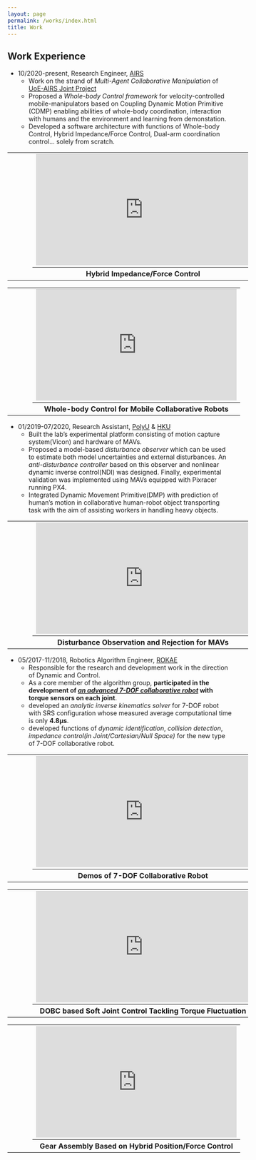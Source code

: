 ```yaml
---
layout: page
permalink: /works/index.html
title: Work
---
```

## Work Experience

* 10/2020-present, Research Engineer, [AIRS]
  * Work on the strand of *Multi-Agent Collaborative Manipulation* of [UoE-AIRS Joint Project]
  * Proposed a *Whole-body Control framework* for velocity-controlled mobile-manipulators based on Coupling Dynamic Motion Primitive (CDMP) enabling abilities of whole-body coordination, interaction with humans and the environment and learning from demonstation.
  * Developed a software architecture with functions of Whole-body Control, Hybrid Impedance/Force Control, Dual-arm coordination control... solely from scratch.

<table style="width: 540px">
  <tr>
    <td style="width: 30px">&ensp;&ensp;&ensp;&ensp;&ensp;</td>
    <td>
      <iframe width="480" height="250" src="https://www.youtube.com/embed/MTbA6UGbXxQ" frameborder="0"></iframe>
    </td>
  </tr>
  <tr>
    <td style="width: 30px">&ensp;&ensp;&ensp;&ensp;&ensp;</td>
    <th>Hybrid Impedance/Force Control</th>
  </tr>
</table>

<table style="width: 540px">
  <tr>
    <td style="width: 30px">&ensp;&ensp;&ensp;&ensp;&ensp;</td>
    <td>
      <iframe width="450" height="250" src="https://www.youtube.com/embed/QORQZ1yRu40" frameborder="0"></iframe>
    </td>
  </tr>
  <tr>
    <td style="width: 30px">&ensp;&ensp;&ensp;&ensp;&ensp;</td>
    <th>Whole-body Control for Mobile Collaborative Robots</th>
  </tr>
</table>


* 01/2019-07/2020, Research Assistant,  [PolyU] & [HKU]
  * Built the lab’s experimental platform consisting of motion capture system(Vicon) and hardware of MAVs.
  * Proposed a model-based *disturbance observer* which can be used to estimate both model uncertainties and external disturbances. An *anti-disturbance controller* based on this observer and nonlinear dynamic inverse control(NDI) was designed. Finally, experimental validation was implemented using MAVs equipped with Pixracer running PX4.
  * Integrated Dynamic Movement Primitive(DMP) with prediction of human’s motion in collaborative human-robot object transporting task with the aim of assisting workers in handling heavy objects.

<table style="width: 540px">
  <tr>
    <td style="width: 30px">&ensp;&ensp;&ensp;&ensp;&ensp;</td>
    <td>
      <iframe width="480" height="250" src="https://www.youtube.com/embed/PUrL4_PDIaI" frameborder="0"></iframe>
    </td>
  </tr>
  <tr>
    <td style="width: 30px">&ensp;&ensp;&ensp;&ensp;&ensp;</td>
    <th>Disturbance Observation and Rejection for MAVs</th>
  </tr>
</table>

* 05/2017-11/2018, Robotics Algorithm Engineer,  [ROKAE]
  * Responsible for the research and development work in the direction of Dynamic and Control.
  * As a core member of the algorithm group, **participated in the development of *[an advanced 7-DOF collaborative robot]* with torque sensors on each joint**.
  * developed an *analytic inverse kinematics solver* for 7-DOF robot with SRS configuration whose measured average computational time is only **4.8μs**.
  * developed functions of *dynamic identification*, *collision detection*, *impedance control(in Joint/Cartesian/Null Space)* for the new type of 7-DOF collaborative robot.

<table style="width: 540px">
  <tr>
    <td style="width: 30px">&ensp;&ensp;&ensp;&ensp;&ensp;</td>
    <td>
      <iframe width="480" height="250" src="https://www.youtube.com/embed/bL89drNvyFg" frameborder="0"></iframe>
    </td>
  </tr>
  <tr>
    <td style="width: 30px">&ensp;&ensp;&ensp;&ensp;&ensp;</td>
    <th>Demos of 7-DOF Collaborative Robot</th>
  </tr>
</table>

<table style="width: 540px">
  <tr>
    <td style="width: 30px">&ensp;&ensp;&ensp;&ensp;&ensp;</td>
    <td>
      <iframe width="480" height="250" src="https://www.youtube.com/embed/9WQ8oZk2i-0" frameborder="0"></iframe>
    </td>
  </tr>
  <tr>
    <td style="width: 30px">&ensp;&ensp;&ensp;&ensp;&ensp;</td>
    <th>DOBC based Soft Joint Control Tackling Torque Fluctuation</th>
  </tr>
</table>


<table style="width: 540px">
  <tr>
    <td style="width: 30px">&ensp;&ensp;&ensp;&ensp;&ensp;</td>
    <td>
      <iframe width="450" height="250" src="https://www.youtube.com/embed/xh36TojwdRM" frameborder="0"></iframe>
    </td>
  </tr>
  <tr>
    <td style="width: 30px">&ensp;&ensp;&ensp;&ensp;&ensp;</td>
    <th>Gear Assembly Based on Hybrid Position/Force Control</th>
  </tr>
</table>



[AIRS]: https://airs.cuhk.edu.cn/en/
[Shenzhen Institute of Artificial Intelligence and Robotics for Society]: https://airs.cuhk.edu.cn/en/
[UoE-AIRS Joint Project]: https://web.inf.ed.ac.uk/slmc/research/projects-and-grants/uoe-airs-joint-project
[HKU]: https://www.hku.hk/
[PolyU]: https://www.polyu.edu.hk/en/
[ROKAE]: https://www.rokae.com/?l=en-us
[an advanced 7-DOF collaborative robot]: https://www.rokae.com/product1
